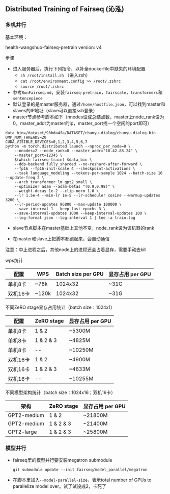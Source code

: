 ## Distributed Training of Fairseq (沁泓)

### 多机并行

基本环境：

health-wangshuo-fairseq-pretrain version: v4

步骤

* 进入服务器后，执行下列指令，以补全dockerfile中缺失的环境配置
  * `sh /root/install.sh` （进入zsh）
  * `cat /root/environment.config >> /root/.zshrc`
  * `source /root/.zshrc`
* 参考`RunFairseq.md`，安装`fairseq-pretrain`，`fairscale`，`transformers`和`sentencepiece`
* 默认登录的是master服务器，通过`/home/hostfile.json`，可以找到master和slaves的IP地址（slave可以直接ssh登录）
* master节点参考脚本如下（nnodes设成总结点数，master上node_rank设为0，master_addr为master的ip，master_port找一个空闲的port即可）

```shell
data_bin=/dataset/98bda4fa/DATASET/chunyu-dialog/chunyu-dialog-bin
OMP_NUM_THREADS=20
CUDA_VISIBLE_DEVICES=0,1,2,3,4,5,6,7
python -m torch.distributed.launch --nproc_per_node=8 \
    --nnodes=2 --node_rank=0 --master_addr="10.42.88.24" \
    --master_port=12345 \
    $(which fairseq-train) $data_bin \
    --ddp-backend fully_sharded --no-reshard-after-forward \
    --fp16 --fp16-init-scale 4 --checkpoint-activations \
    --task language_modeling --tokens-per-sample 1024 --batch-size 16 --update-freq 2 \
    --arch transformer_lm_gpt2_small \
    --optimizer adam --adam-betas "(0.9,0.98)" \
    --weight-decay 1e-2 --clip-norm 1.0 \
    --lr 1.5e-4 --min-lr 1e-5 --lr-scheduler cosine --warmup-updates 3200 \
    --lr-period-updates 96800 --max-update 100000 \
    --save-interval 1 --keep-last-epochs 3 \
    --save-interval-updates 1000 --keep-interval-updates 100 \
    --log-format json --log-interval 1 | tee -a train.log
```

* slave节点脚本在master基础上其他不变，node_rank设为该机器的rank

* 在master和slave上把脚本都跑起来，会自动通信



注意：中止进程之后，其他node上的进程还会占着显存，需要手动去kill



wps统计

| 配置     | WPS   | Batch size per GPU | 显存占用 per GPU |
| -------- | ----- | ------------------ | ---------------- |
| 单机8卡  | ~78k  | 1024x32            | ~31G             |
| 双机16卡 | ~120k | 1024x32            | ~31G             |

不同ZeRO stage显存占用统计（batch size：1024x1）

| 配置     | ZeRO stage | 显存占用 per GPU |
| -------- | ---------- | ---------------- |
| 单机8卡  | 1 & 2      | ~5300M           |
| 单机8卡  | 1 & 2 & 3  | ~4825M           |
| 单机8卡  | --         | ~10250M          |
| 双机16卡 | 1 & 2      | ~4900M           |
| 双机16卡 | 1 & 2 & 3  | ~4633M           |
| 双机16卡 | --         | ~10255M          |

不同模型架构统计（batch size：1024x16；双机16卡）

| 架构        | ZeRO stage | 显存占用 per GPU |
| ----------- | ---------- | ---------------- |
| GPT2-medium | 1 & 2      | ~21800M          |
| GPT2-medium | 1 & 2 & 3  | ~21400M          |
| GPT2-large  | 1 & 2 & 3  | ~25800M          |



### 模型并行

* fairseq里的模型并行要安装megatron submodule

  `git submodule update --init fairseq/model_parallel/megatron`

* 在脚本里加入`--model-parallel-size`，表示total number of GPUs to parallelize model over。试了试设成2，卡死了

